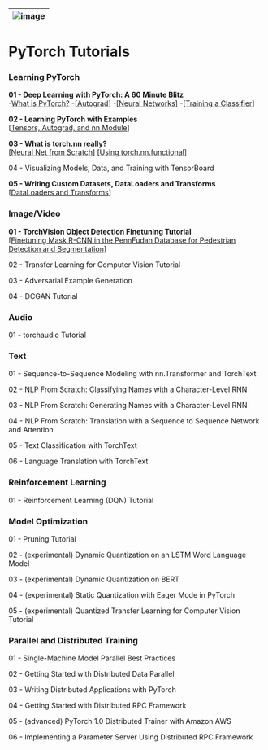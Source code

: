|![image](https://github.com/Royal-526/PyTorch-Tutorials/blob/master/pytorch.png)|
|---|

# PyTorch Tutorials


### Learning PyTorch

<b>01 - Deep Learning with PyTorch: A 60 Minute Blitz</b><br>
-[What is PyTorch?]()
-[[Autograd]()]
-[[Neural Networks]()]
-[[Training a Classifier]()]

<b>02 - Learning PyTorch with Examples</b><br>
[[Tensors, Autograd, and nn Module]()]

<b>03 - What is torch.nn really?</b><br>
[[Neural Net from Scratch]()]
[[Using torch.nn.functional]()]

04 - Visualizing Models, Data, and Training with TensorBoard

<b>05 - Writing Custom Datasets, DataLoaders and Transforms</b><br>
[[DataLoaders and Transforms]()]


### Image/Video

<b>01 - TorchVision Object Detection Finetuning Tutorial</b><br>
[[Finetuning Mask R-CNN in the PennFudan Database for Pedestrian Detection and Segmentation]()]

02 - Transfer Learning for Computer Vision Tutorial

03 - Adversarial Example Generation

04 - DCGAN Tutorial


### Audio

01 - torchaudio Tutorial


### Text

01 - Sequence-to-Sequence Modeling with nn.Transformer and TorchText

02 - NLP From Scratch: Classifying Names with a Character-Level RNN

03 - NLP From Scratch: Generating Names with a Character-Level RNN

04 - NLP From Scratch: Translation with a Sequence to Sequence Network and Attention

05 - Text Classification with TorchText

06 - Language Translation with TorchText


### Reinforcement Learning

01 - Reinforcement Learning (DQN) Tutorial


### Model Optimization

01 - Pruning Tutorial

02 - (experimental) Dynamic Quantization on an LSTM Word Language Model

03 - (experimental) Dynamic Quantization on BERT

04 - (experimental) Static Quantization with Eager Mode in PyTorch

05 - (experimental) Quantized Transfer Learning for Computer Vision Tutorial


### Parallel and Distributed Training

01 - Single-Machine Model Parallel Best Practices

02 - Getting Started with Distributed Data Parallel

03 - Writing Distributed Applications with PyTorch

04 - Getting Started with Distributed RPC Framework

05 - (advanced) PyTorch 1.0 Distributed Trainer with Amazon AWS

06 - Implementing a Parameter Server Using Distributed RPC Framework



